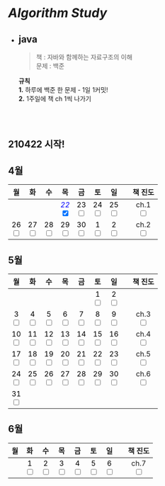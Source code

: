 # *Algorithm Study*

* ## java
  
  > 책 : 자바와 함께하는 자료구조의 이해   
  문제 : 백준


    **규칙**    
  **1.** 하루에 백준 한 문제 - 1일 1커밋!   
  **2.** 1주일에 책 ch 1씩 나가기

<br><br>
## 210422 시작!

## 4월

| 월 | 화 | 수 | 목 | 금 | 토 | 일 | | 책 진도
|:---:|:---:|:---:|:---:|:---:|:---:|:---:|:---:|:---:|
|  |  |   |<span style="color:blue"> *22*</span><br><input type="checkbox" checked>  |<span style="color:black">23<br><input type="checkbox">|<span style="color:black">24<br><input type="checkbox">|<span style="color:black">25<br><input type="checkbox">||  ch.1<br><input type="checkbox">
| <span style="color:black"> 26<br><input type="checkbox"> | <span style="color:black">27<br><input type="checkbox"> |<span style="color:black"> 28<br><input type="checkbox"> |<span style="color:black">29<br><input type="checkbox">|<span style="color:black">30<br><input type="checkbox">|<span style="color:black">1<br><input type="checkbox">|<span style="color:black">2<br><input type="checkbox">||ch.2<br><input type="checkbox">

## 5월

| 월 | 화 | 수 | 목 | 금 | 토 | 일 | | 책 진도
|:---:|:---:|:---:|:---:|:---:|:---:|:---:|:---:|:---:|
||||||<span style="color:black">1<br><input type="checkbox">|<span style="color:black">2<br><input type="checkbox">
| <span style="color:black"> 3<br><input type="checkbox" > | <span style="color:black">4<br><input type="checkbox"> | <span style="color:black">5<br><input type="checkbox">  |<span style="color:black">6<br><input type="checkbox">  |<span style="color:black">7<br><input type="checkbox">|<span style="color:black">8<br><input type="checkbox">|<span style="color:black">9<br><input type="checkbox">||  ch.3<br><input type="checkbox">
| <span style="color:black"> 10<br><input type="checkbox"> | <span style="color:black">11<br><input type="checkbox"> |<span style="color:black"> 12<br><input type="checkbox"> |<span style="color:black">13<br><input type="checkbox">|<span style="color:black">14<br><input type="checkbox">|<span style="color:black">15<br><input type="checkbox">|<span style="color:black">16<br><input type="checkbox">||ch.4<br><input type="checkbox">|
| <span style="color:black"> 17<br><input type="checkbox"> | <span style="color:black">18<br><input type="checkbox"> |<span style="color:black"> 19<br><input type="checkbox"> |<span style="color:black">20<br><input type="checkbox">|<span style="color:black">21<br><input type="checkbox">|<span style="color:black">22<br><input type="checkbox">|<span style="color:black">23<br><input type="checkbox">||ch.5<br><input type="checkbox">|
| <span style="color:black"> 24<br><input type="checkbox"> | <span style="color:black">25<br><input type="checkbox"> |<span style="color:black"> 26<br><input type="checkbox"> |<span style="color:black">27<br><input type="checkbox">|<span style="color:black">28<br><input type="checkbox">|<span style="color:black">29<br><input type="checkbox">|<span style="color:black">30<br><input type="checkbox">||ch.6<br><input type="checkbox">|
|<span style="color:black">31<br><input type="checkbox">|||||

## 6월

| 월 | 화 | 수 | 목 | 금 | 토 | 일 | | 책 진도
|:---:|:---:|:---:|:---:|:---:|:---:|:---:|:---:|:---:|
|  | <span style="color:black">1<br><input type="checkbox"> | <span style="color:black">2<br><input type="checkbox">  |<span style="color:black">3<br><input type="checkbox">  |<span style="color:black">4<br><input type="checkbox">|<span style="color:black">5<br><input type="checkbox">|<span style="color:black">6<br><input type="checkbox">||  ch.7<br><input type="checkbox">
